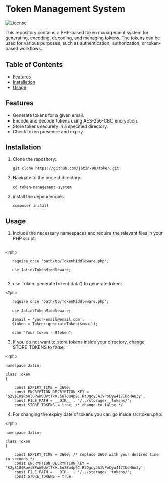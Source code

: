 # Token Management System

[![License](https://img.shields.io/badge/license-MIT-blue.svg)](https://github.com/jatin-98/token/blob/main/LICENSE)

This repository contains a PHP-based token management system for generating, encoding, decoding, and managing tokens. The tokens can be used for various purposes, such as authentication, authorization, or token-based workflows.

## Table of Contents

- [Features](#features)
- [Installation](#installation)
- [Usage](#usage)
<!-- - [Contributing](#contributing) -->
<!-- - [License](#license) -->

## Features

- Generate tokens for a given email.
- Encode and decode tokens using AES-256-CBC encryption.
- Store tokens securely in a specified directory.
- Check token presence and expiry.

## Installation

1. Clone the repository:

   ```shell
   git clone https://github.com/jatin-98/token.git

2. Navigate to the project directory:
   ```shell 
   cd token-management-system

3. install the dependencies:
   ```shel 
   composer install
   
## Usage

1. Include the necessary namespaces and require the relevant files in your PHP script:

```shel 

<?php

   require_once 'path/to/TokenMiddleware.php';

   use Jatin\TokenMiddleware;
   
```



2. use Token::generateToken('data') to generate token:

```shel 
<?php

   require_once 'path/to/TokenMiddleware.php';

   use Jatin\TokenMiddleware;
   
   $email = 'your-email@email.com';
   $token = Token::generateToken($email);

   echo "Your token - $token";
```


3. If you do not want to store tokens inside your directory, change  STORE_TOKENS to false:

```shell
<?php

namespace Jatin;

class Token
{

    const EXPIRY_TIME = 3600; 
    const ENCRYPTION_DECRYPTION_KEY = '$2y$10$RoelBPwW0UvtTkX.5u78u4p9C.RtDgcyJAIVPoCyw417IUoHAu3y';
    const FILE_PATH = __DIR__ . '/../storage/__tokens/';
    const STORE_TOKENS = true; /* change to false */

```


4. For changing the expiry date of tokens you can go inside src/token.php:

```shel
<?php

namespace Jatin;

class Token
{

    const EXPIRY_TIME = 3600; /* replace 3600 with your desired time in seconds */
    const ENCRYPTION_DECRYPTION_KEY = '$2y$10$RoelBPwW0UvtTkX.5u78u4p9C.RtDgcyJAIVPoCyw417IUoHAu3y';
    const FILE_PATH = __DIR__ . '/../storage/__tokens/';
    const STORE_TOKENS = true;
```

<!-- ## License

This project is licensed under the MIT License.

- `[![License](https://img.shields.io/badge/license-MIT-blue.svg)](https://github.com/your-username/token-management-system/blob/main/LICENSE)` - Replace `your-username` with your GitHub username and `token-management-system` with the name of your repository.
- `git clone https://github.com/your-username/token-management-system.git` - Replace `your-username` with your GitHub username and `token-management-system` with the name of your repository.
- `require_once 'path/to/TokenMiddleware.php';` - Replace `'path/to/TokenMiddleware.php'` with the actual path to the `TokenMiddleware.php` file in your project.-->

